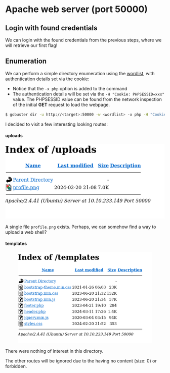 # Apache web server (port 50000)

## Login with found credentials

We can login with the found credentials from the previous steps, where we will retrieve our first flag!

## Enumeration

We can perform a simple directory enumeration using the [wordlist](https://github.com/danielmiessler/SecLists/blob/master/Discovery/Web-Content/common.txt), with authentication details set via the cookie:

* Notice that the `-x php` option is added to the command
* The authentication details will be set via the `-H "Cookie: PHPSESSID=xxx"` value. The PHPSESSID value can be found from the network inspection of the initial **GET** request to load the webpage.

```sh
$ gobuster dir -u http://<target>:50000 -w <wordlist> -x php -H "Cookie: PHPSESSID=xxx"
```

I decided to visit a few interesting looking routes:

#### uploads

![](../../../../.gitbook/assets/image.png)

A single file `profile.png` exists. Perhaps, we can somehow find a way to upload a web shell?

#### templates

<figure><img src="../../../../.gitbook/assets/image (1).png" alt=""><figcaption></figcaption></figure>

There were nothing of interest in this directory.

The other routes will be ignored due to the having no content (size: 0) or forbidden.

